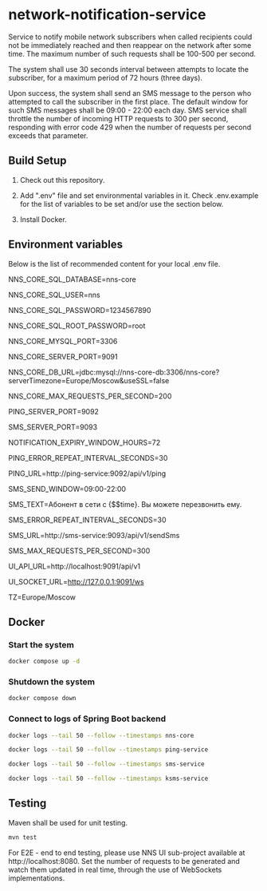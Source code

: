 # network-notification-service

Service to notify mobile network subscribers when called recipients could not be immediately reached and then reappear on the network after some time. The maximum number of such requests shall be 100-500 per second.

The system shall use 30 seconds interval between attempts to locate the subscriber, for a maximum period of 72 hours (three days).

Upon success, the system shall send an SMS message to the person who attempted to call the subscriber in the first place. The default window for such SMS messages shall be 09:00 - 22:00 each day. SMS service shall throttle the number of incoming HTTP requests to 300 per second, responding with error code 429 when the number of requests per second exceeds that parameter.

## Build Setup

1. Check out this repository.

2. Add ".env" file and set environmental variables in it. Check .env.example for the list of variables to be set and/or use the section below.

3. Install Docker.

## Environment variables

Below is the list of recommended content for your local .env file.

NNS_CORE_SQL_DATABASE=nns-core

NNS_CORE_SQL_USER=nns

NNS_CORE_SQL_PASSWORD=1234567890

NNS_CORE_SQL_ROOT_PASSWORD=root

NNS_CORE_MYSQL_PORT=3306

NNS_CORE_SERVER_PORT=9091

NNS_CORE_DB_URL=jdbc:mysql://nns-core-db:3306/nns-core?serverTimezone=Europe/Moscow&useSSL=false

NNS_CORE_MAX_REQUESTS_PER_SECOND=200

PING_SERVER_PORT=9092

SMS_SERVER_PORT=9093

NOTIFICATION_EXPIRY_WINDOW_HOURS=72

PING_ERROR_REPEAT_INTERVAL_SECONDS=30

PING_URL=http://ping-service:9092/api/v1/ping

SMS_SEND_WINDOW=09:00-22:00

SMS_TEXT=Абонент в сети с {$$time}. Вы можете перезвонить ему.

SMS_ERROR_REPEAT_INTERVAL_SECONDS=30

SMS_URL=http://sms-service:9093/api/v1/sendSms

SMS_MAX_REQUESTS_PER_SECOND=300

UI_API_URL=http://localhost:9091/api/v1

UI_SOCKET_URL=http://127.0.0.1:9091/ws

TZ=Europe/Moscow

## Docker

### Start the system

```bash
docker compose up -d
```

### Shutdown the system

```bash
docker compose down
```

### Connect to logs of Spring Boot backend

```bash
docker logs --tail 50 --follow --timestamps nns-core
```

```bash
docker logs --tail 50 --follow --timestamps ping-service
```

```bash
docker logs --tail 50 --follow --timestamps sms-service
```

```bash
docker logs --tail 50 --follow --timestamps ksms-service
```

## Testing

Maven shall be used for unit testing.

```bash
mvn test
```

For E2E - end to end testing, please use NNS UI sub-project available at http://localhost:8080. Set the number of requests to be generated and watch them updated in real time, through the use of WebSockets implementations.
